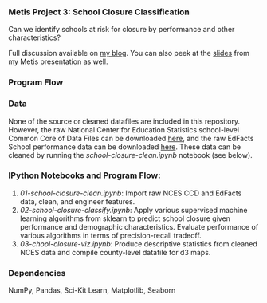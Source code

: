 ### Metis Project 3: School Closure Classification

Can we identify schools at risk for closure by performance and other characteristics?

Full discussion available on [my blog](http://www.huguedata.com/2016/05/21/predicting-school-closure/). You can also peek at the [slides](https://github.com/whugue/school-closure/blob/master/deck/School%20Closure%20Pres.pdf) from my Metis presentation as well.


### Program Flow






### Data
None of the source or cleaned datafiles are included in this repository. However, the raw National Center for Education Statistics school-level Common Core of Data Files can be downloaded [here](https://nces.ed.gov/ccd/pubschuniv.asp), and the raw EdFacts School performance data can be downloaded [here](http://www2.ed.gov/about/inits/ed/edfacts/data-files/index.html). These data can be cleaned by running the *school-closure-clean.ipynb* notebook (see below).


### IPython Notebooks and Program Flow:
1. *01-school-closure-clean.ipynb*: Import raw NCES CCD and EdFacts data, clean, and engineer features.
2. *02-school-closure-classify.ipynb*: Apply various supervised machine learning algorithms from sklearn to predict school closure given performance and demographic characteristics. Evaluate performance of various algorithms in terms of precision-recall tradeoff.
3. *03-chool-closure-viz.ipynb*: Produce descriptive statistics from cleaned NCES data and compile county-level datafile for d3 maps.

### Dependencies
NumPy, Pandas, Sci-Kit Learn, Matplotlib, Seaborn



